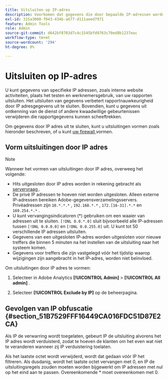 ```yaml
---
title: Uitsluiten op IP-adres
description: Voorkomen dat gegevens die door bepaalde IP-adressen worden gegenereerd, in rapporten worden weergegeven.
exl-id: 315a3000-f043-434b-a677-d111aeed7971
feature: Admin Tools
role: Admin
source-git-commit: d642bf8703d7c4c1545bfd9763c70ed8b1237eac
workflow-type: tm+mt
source-wordcount: '294'
ht-degree: 0%

---
```


# Uitsluiten op IP-adres

U kunt gegevens van specifieke IP adressen, zoals interne website activiteiten, plaats het testen en werknemersgebruik, van uw rapporten uitsluiten. Het uitsluiten van gegevens verbetert rapportnauwkeurigheid door IP adresgegevens uit te sluiten. Bovendien, kunt u gegevens uit ontkenning van de dienst of andere kwaadwillige gebeurtenissen verwijderen die rapportgegevens kunnen scheeftrekken.

Om gegevens door IP adres uit te sluiten, kunt u uitsluitingen vormen zoals hieronder beschreven, of u kunt [ uw firewall ](/help/technotes/ip-addresses.md) vormen.

## Vorm uitsluitingen door IP adres

>[!NOTE]
>
>Wanneer het vormen van uitsluitingen door IP adres, overweeg het volgende:
>
>* Hits uitgesloten door IP adres worden in rekening gebracht als [ servervraag ](https://experienceleague.adobe.com/docs/analytics/technotes/terms.html?lang=nl-NL).
>* De privé IP adressen te hoeven niet worden uitgesloten. Alleen externe IP-adressen bereiken Adobe-gegevensverzamelingsservers. Privéadressen zijn `10.*.*.*` , `192.168.*.*` , `172.[16-31].*.*` en `169.254.*.*` .
>* U kunt vervangingsindicatoren (&#42;) gebruiken om een waaier van adressen uit te sluiten. `[!DNL 0.0.*.0]` sluit bijvoorbeeld alle IP-adressen tussen `[!DNL 0.0.0.0]` en `[!DNL 0.0.255.0]` uit. U kunt tot 50 verschillende IP adressen uitsluiten.
>* Gegevens van een uitgesloten IP-adres worden uitgesloten voor nieuwe treffers die binnen 5 minuten na het instellen van de uitsluiting naar het systeem komen.
>* Gegevens voor treffers die zijn vastgelegd vóór het tijdstip waarop wijzigingen zijn aangebracht in het IP-adres, worden niet beïnvloed.
>

Om uitsluitingen door IP adres te vormen:

1. Selecteer in Adobe Analytics **[!UICONTROL Admin]** > **[!UICONTROL All admin]** .

1. Selecteer **[!UICONTROL Exclude by IP]** op de beheerpagina.




## Gevolgen van IP obfuscatie {#section_51B7529FFF16449CA016FDC51D87E2CA}

Als IP de verwarring wordt toegelaten, gebeurt IP de uitsluiting alvorens het IP adres wordt verduisterd, zodat te hoeven de klanten om het even wat niet te veranderen wanneer zij IP verduistering toelaten.

Als het laatste octet wordt verwijderd, wordt dat gedaan vóór IP het filtreren. Als dusdanig, wordt het laatste octet vervangen met 0, en IP de uitsluitingsregels zouden moeten worden bijgewerkt om IP adressen met nul op het eind aan te passen. Overeenkomende &#42; moet overeenkomen met 0.
